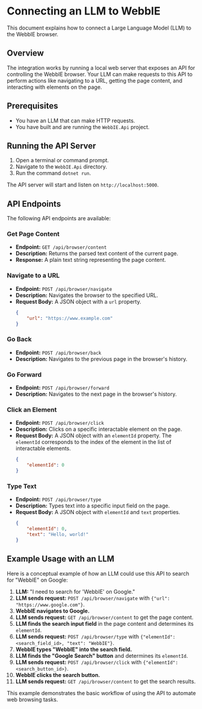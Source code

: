 # Connecting an LLM to WebbIE

This document explains how to connect a Large Language Model (LLM) to the WebbIE browser.

## Overview

The integration works by running a local web server that exposes an API for controlling the WebbIE browser. Your LLM can make requests to this API to perform actions like navigating to a URL, getting the page content, and interacting with elements on the page.

## Prerequisites

*   You have an LLM that can make HTTP requests.
*   You have built and are running the `WebbIE.Api` project.

## Running the API Server

1.  Open a terminal or command prompt.
2.  Navigate to the `WebbIE.Api` directory.
3.  Run the command `dotnet run`.

The API server will start and listen on `http://localhost:5000`.

## API Endpoints

The following API endpoints are available:

### Get Page Content

*   **Endpoint:** `GET /api/browser/content`
*   **Description:** Returns the parsed text content of the current page.
*   **Response:** A plain text string representing the page content.

### Navigate to a URL

*   **Endpoint:** `POST /api/browser/navigate`
*   **Description:** Navigates the browser to the specified URL.
*   **Request Body:** A JSON object with a `url` property.
    ```json
    {
        "url": "https://www.example.com"
    }
    ```

### Go Back

*   **Endpoint:** `POST /api/browser/back`
*   **Description:** Navigates to the previous page in the browser's history.

### Go Forward

*   **Endpoint:** `POST /api/browser/forward`
*   **Description:** Navigates to the next page in the browser's history.

### Click an Element

*   **Endpoint:** `POST /api/browser/click`
*   **Description:** Clicks on a specific interactable element on the page.
*   **Request Body:** A JSON object with an `elementId` property. The `elementId` corresponds to the index of the element in the list of interactable elements.
    ```json
    {
        "elementId": 0
    }
    ```

### Type Text

*   **Endpoint:** `POST /api/browser/type`
*   **Description:** Types text into a specific input field on the page.
*   **Request Body:** A JSON object with `elementId` and `text` properties.
    ```json
    {
        "elementId": 0,
        "text": "Hello, world!"
    }
    ```

## Example Usage with an LLM

Here is a conceptual example of how an LLM could use this API to search for "WebbIE" on Google:

1.  **LLM:** "I need to search for 'WebbIE' on Google."
2.  **LLM sends request:** `POST /api/browser/navigate` with `{"url": "https://www.google.com"}`.
3.  **WebbIE navigates to Google.**
4.  **LLM sends request:** `GET /api/browser/content` to get the page content.
5.  **LLM finds the search input field** in the page content and determines its `elementId`.
6.  **LLM sends request:** `POST /api/browser/type` with `{"elementId": <search_field_id>, "text": "WebbIE"}`.
7.  **WebbIE types "WebbIE" into the search field.**
8.  **LLM finds the "Google Search" button** and determines its `elementId`.
9.  **LLM sends request:** `POST /api/browser/click` with `{"elementId": <search_button_id>}`.
10. **WebbIE clicks the search button.**
11. **LLM sends request:** `GET /api/browser/content` to get the search results.

This example demonstrates the basic workflow of using the API to automate web browsing tasks.
